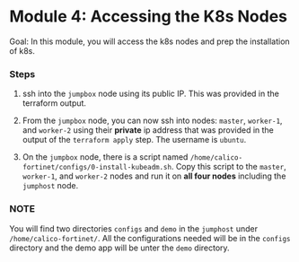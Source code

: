 # Module 4: Accessing the K8s Nodes

Goal: In this module, you will access the k8s nodes and prep the installation of k8s.

### Steps

1. ssh into the `jumpbox` node using its public IP. This was provided in the terraform output.

2. From the `jumpbox` node, you can now ssh into nodes: `master`, `worker-1`, and `worker-2` using their **private** ip address that was provided in the output of the `terraform apply` step. The username is `ubuntu`.

3. On the `jumpbox` node, there is a script named `/home/calico-fortinet/configs/0-install-kubeadm.sh`. Copy this script to the `master`, `worker-1`, and `worker-2` nodes and run it on **all four nodes** including the `jumphost` node.

### NOTE

You will find two directories `configs` and `demo` in the `jumphost` under `/home/calico-fortinet/`. All the configurations needed will be in the `configs` directory and the demo app will be unter the `demo` directory.






